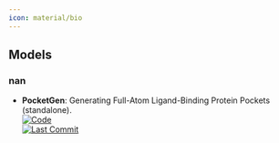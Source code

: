 ```yaml
---
icon: material/bio
---
```



## **Models**
### **nan**
- **PocketGen**: Generating Full-Atom Ligand-Binding Protein Pockets (standalone).  
	[![Code](https://img.shields.io/github/stars/zaixizhang/PocketGen?style=for-the-badge&logo=github)](https://github.com/zaixizhang/PocketGen)  
	[![Last Commit](https://img.shields.io/github/last-commit/zaixizhang/PocketGen?style=for-the-badge&logo=github)](https://github.com/zaixizhang/PocketGen)  
